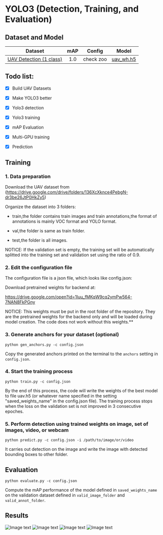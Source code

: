# YOLO3 (Detection, Training, and Evaluation)

## Dataset and Model

Dataset | mAP |  Config | Model
:---:|:---:|:---:|:---:
[UAV Detection (1 class)](https://drive.google.com/drive/folders/136XcXknce4PebgN-dr3be26JtP0HkZy5) | 1.0 | check zoo |  [uav_wh.h5](https://drive.google.com/open?id=1KdtDmibwTvUViSGllOI7XEhO1FvG8h7d) 

## Todo list:
- [x] Build UAV Datasets
- [x] Make YOLO3 better
- [x] Yolo3 detection
- [x] Yolo3 training
- [x] mAP Evaluation
- [x] Multi-GPU training
- [x] Prediction


## Training

### 1. Data preparation 

Download the UAV dataset from  (https://drive.google.com/drive/folders/136XcXknce4PebgN-dr3be26JtP0HkZy5)

Organize the dataset into 3 folders:

+ train,the folder contains train images and train annotations,the format of annotations is mainly VOC format and YOLO format.

+ val,the folder is same as train folder.

+ test,the folder is all images.

NOTICE: If the validation set is empty, the training set will be automatically splitted into the training set and validation set using the ratio of 0.9.

### 2. Edit the configuration file
The configuration file is a json file, which looks like config.json:

Download pretrained weights for backend at:

https://drive.google.com/open?id=1Iuu_fMKqW9cq2ymPw564-7NAN8FkPGny

NOTICE: This weights must be put in the root folder of the repository. They are the pretrained weights for the backend only and will be loaded during model creation. The code does not work without this weights.**

### 3. Generate anchors for your dataset (optional)

`python gen_anchors.py -c config.json`

Copy the generated anchors printed on the terminal to the ```anchors``` setting in ```config.json```.

### 4. Start the training process

`python train.py -c config.json`

By the end of this process, the code will write the weights of the best model to file uav.h5 (or whatever name specified in the setting "saved_weights_name" in the config.json file). The training process stops when the loss on the validation set is not improved in 3 consecutive epoches.

### 5. Perform detection using trained weights on image, set of images, video, or webcam
`python predict.py -c config.json -i /path/to/image/or/video`

It carries out detection on the image and write the image with detected bounding boxes to other folder.

## Evaluation

`python evaluate.py -c config.json`

Compute the mAP performance of the model defined in `saved_weights_name` on the validation dataset defined in `valid_image_folder` and `valid_annot_folder`.

## Results

![Image text](https://github.com/Gump-II/UAV_PyTorch_YOLOv3/blob/master/1%20(1).png)
![Image text](https://github.com/Gump-II/UAV_PyTorch_YOLOv3/blob/master/1%20(2).png)
![Image text](https://github.com/Gump-II/UAV_PyTorch_YOLOv3/blob/master/1%20(3).png)
![Image text](https://github.com/Gump-II/UAV_PyTorch_YOLOv3/blob/master/1%20(4).png)


